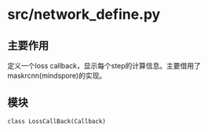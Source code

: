 # src/network_define.py

## 主要作用

定义一个loss callback，显示每个step的计算信息。主要借用了maskrcnn(mindspore)的实现。

## 模块

`class LossCallBack(Callback)`